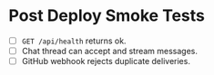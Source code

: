 # Post Deploy Smoke Tests

- [ ] `GET /api/health` returns ok.
- [ ] Chat thread can accept and stream messages.
- [ ] GitHub webhook rejects duplicate deliveries.
